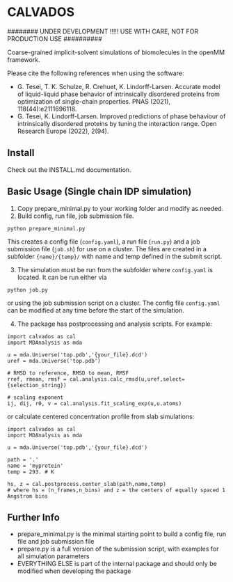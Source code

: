# CALVADOS

######## UNDER DEVELOPMENT !!!!! USE WITH CARE, NOT FOR PRODUCTION USE ##########

Coarse-grained implicit-solvent simulations of biomolecules in the openMM framework.

Please cite the following references when using the software:

- G. Tesei, T. K. Schulze, R. Crehuet, K. Lindorff-Larsen. Accurate model of liquid-liquid phase behavior of intrinsically disordered proteins from optimization of single-chain properties. PNAS (2021), 118(44):e2111696118.
- G. Tesei, K. Lindorff-Larsen. Improved predictions of phase behaviour of intrinsically disordered proteins by tuning the interaction range. Open Research Europe (2022), 2(94).

## Install

Check out the INSTALL.md documentation.

## Basic Usage (Single chain IDP simulation)

1. Copy prepare_minimal.py to your working folder and modify as needed.
2. Build config, run file, job submission file.

``` 
python prepare_minimal.py
```

This creates a config file (`config.yaml`), a run file (`run.py`) and a job submission file (`job.sh`) for use on a cluster. The files are created in a subfolder `{name}/{temp}/` with name and temp defined in the submit script.

3. The simulation must be run from the subfolder where `config.yaml` is located. It can be run either via

``` 
python job.py
```

or using the job submission script on a cluster. The config file `config.yaml` can be modified at any time before the start of the simulation.

4. The package has postprocessing and analysis scripts. For example:

```
import calvados as cal
import MDAnalysis as mda

u = mda.Universe('top.pdb','{your_file}.dcd')
uref = mda.Universe('top.pdb')

# RMSD to reference, RMSD to mean, RMSF
rref, rmean, rmsf = cal.analysis.calc_rmsd(u,uref,select={selection_string})

# scaling exponent
ij, dij, r0, v = cal.analysis.fit_scaling_exp(u,u.atoms)
```

or calculate centered concentration profile from slab simulations:

```
import calvados as cal
import MDAnalysis as mda

u = mda.Universe('top.pdb','{your_file}.dcd')

path = '.'
name = 'myprotein'
temp = 293. # K

hs, z = cal.postprocess.center_slab(path,name,temp)
# where hs = (n_frames,n_bins) and z = the centers of equally spaced 1 Angstrom bins
```

## Further Info

- prepare_minimal.py is the minimal starting point to build a config file, run file and job submission file
- prepare.py is a full version of the submission script, with examples for all simulation parameters
- EVERYTHING ELSE is part of the internal package and should only be modified when developing the package
